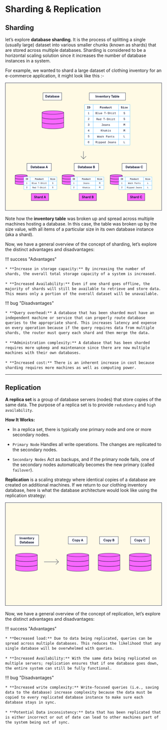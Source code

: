 # Sharding & Replication


## Sharding

let’s explore **database sharding**. It is the process of splitting a single (usually large) dataset into various smaller chunks (known as shards) that are stored across multiple databases. Sharding is considered to be a horizontal scaling solution since it increases the number of database instances in a system.


For example, we wanted to shard a large dataset of clothing inventory for an e-commerce application, it might look like this :-


![loading...](../../images/dbms/scaling_db/sharding.svg)


Note how the **inventory table** was broken up and spread across multiple machines hosting a database. In this case, the table was broken up by the size value, with all items of a particular size in its own database instance (aka a shard).


Now, we have a general overview of the concept of sharding, let’s explore the distinct advantages and disadvantages:


!!! success "Advantages"

    * **Increase in storage capacity:** By increasing the number of shards, the overall total storage capacity of a system is increased.

    * **Increased Availability:** Even if one shard goes offline, the majority of shards will still be available to retrieve and store data. This means only a portion of the overall dataset will be unavailable.



!!! bug "Disadvantages"

    * **Query overhead:** A database that has been sharded must have an independent machine or service that can properly route database queries to the appropriate shard. This increases latency and expense on every operation because if the query requires data from multiple shards, the router must query each shard and then merge the data.

    * **Administration complexity:** A database that has been sharded requires more upkeep and maintenance since there are now multiple machines with their own databases.

    * **Increased cost:** There is an inherent increase in cost because sharding requires more machines as well as computing power.



---


## Replication

**A replica set** is a group of database servers (nodes) that store copies of the same data. The purpose of a replica set is to provide `redundancy` and `high availability`.

**How It Works:**

* In a replica set, there is typically one primary node and one or more secondary nodes.

* `Primary Node` Handles all write operations. The changes are replicated to the secondary nodes.

* `Secondary Nodes` Act as backups, and if the primary node fails, one of the secondary nodes automatically becomes the new primary (called `failover`).


**Replication** is a scaling strategy where identical copies of a database are created on additional machines. If we return to our clothing inventory database, here is what the database architecture would look like using the replication strategy:


![loading...](../../images/dbms/scaling_db/replication.svg)


Now, we have a general overview of the concept of replication, let’s explore the distinct advantages and disadvantages:



!!! success "Advantages"

    * **Decreased load:** Due to data being replicated, queries can be spread across multiple databases. This reduces the likelihood that any single database will be overwhelmed with queries.

    * **Increased Availability:** With the same data being replicated on multiple servers; replication ensures that if one database goes down, the entire system can still be fully functional.



!!! bug "Disadvantages"

    * **Increased write complexity:** Write-focused queries (i.e., saving data to the database) increase complexity because the data must be copied to every replicated database instance to make sure each database stays in sync.

    * **Potential Data inconsistency:** Data that has been replicated that is either incorrect or out of date can lead to other machines part of the system being out of sync.


